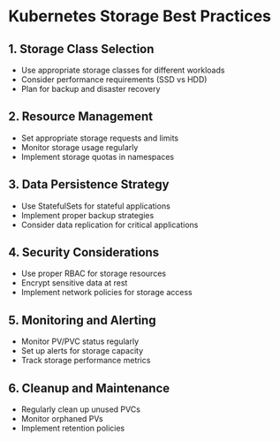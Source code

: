 # Kubernetes Storage Best Practices

## 1. Storage Class Selection
- Use appropriate storage classes for different workloads
- Consider performance requirements (SSD vs HDD)
- Plan for backup and disaster recovery

## 2. Resource Management
- Set appropriate storage requests and limits
- Monitor storage usage regularly
- Implement storage quotas in namespaces

## 3. Data Persistence Strategy
- Use StatefulSets for stateful applications
- Implement proper backup strategies
- Consider data replication for critical applications

## 4. Security Considerations
- Use proper RBAC for storage resources
- Encrypt sensitive data at rest
- Implement network policies for storage access

## 5. Monitoring and Alerting
- Monitor PV/PVC status regularly
- Set up alerts for storage capacity
- Track storage performance metrics

## 6. Cleanup and Maintenance
- Regularly clean up unused PVCs
- Monitor orphaned PVs
- Implement retention policies

